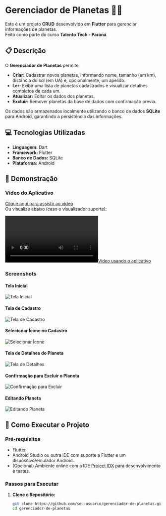 # Gerenciador de Planetas 🚀🌌

Este é um projeto **CRUD** desenvolvido em **Flutter** para gerenciar informações de planetas.  
Feito como parte do curso **Talento Tech - Paraná**.

## 📋 Descrição

O **Gerenciador de Planetas** permite:
- **Criar:** Cadastrar novos planetas, informando nome, tamanho (em km), distância do sol (em UA) e, opcionalmente, um apelido.
- **Ler:** Exibir uma lista de planetas cadastrados e visualizar detalhes completos de cada um.
- **Atualizar:** Editar os dados dos planetas.
- **Excluir:** Remover planetas da base de dados com confirmação prévia.

Os dados são armazenados localmente utilizando o banco de dados **SQLite** para Android, garantindo a persistência das informações.

## 💻 Tecnologias Utilizadas

- **Linguagem:** Dart
- **Framework:** Flutter
- **Banco de Dados:** SQLite
- **Plataforma:** Android

## 🎥 Demonstração

### Vídeo do Aplicativo
[Clique aqui para assistir ao vídeo](https://i.imgur.com/BXR5LqL.mp4)  
Ou visualize abaixo (caso o visualizador suporte):

[![Vídeo usando o aplicativo](https://i.imgur.com/BXR5LqL.mp4)](https://i.imgur.com/BXR5LqL.mp4)

### Screenshots

#### Tela Inicial
![Tela Inicial](https://i.imgur.com/NzfoSm1.jpeg)

#### Tela de Cadastro
![Tela de Cadastro](https://i.imgur.com/z5R2mnU.jpeg)

#### Selecionar Ícone no Cadastro
![Selecionar Ícone](https://i.imgur.com/MPRSxYE.jpeg)

#### Tela de Detalhes do Planeta
![Tela de Detalhes](https://i.imgur.com/5vzxq39.jpeg)

#### Confirmação para Excluir o Planeta
![Confirmação para Excluir](https://i.imgur.com/AaMy79B.jpeg)

#### Editando Planeta
![Editando Planeta](https://i.imgur.com/5sr7FvH.jpeg)

## 🚀 Como Executar o Projeto

### Pré-requisitos
- [Flutter](https://flutter.dev/docs/get-started/install)
- Android Studio ou outra IDE com suporte a Flutter e um dispositivo/emulador Android.
- (Opcional) Ambiente online com a IDE [Project IDX](https://idx.dev/) para desenvolvimento e testes.

### Passos para Executar

1. **Clone o Repositório:**

   ```bash
   git clone https://github.com/seu-usuario/gerenciador-de-planetas.git
   cd gerenciador-de-planetas
